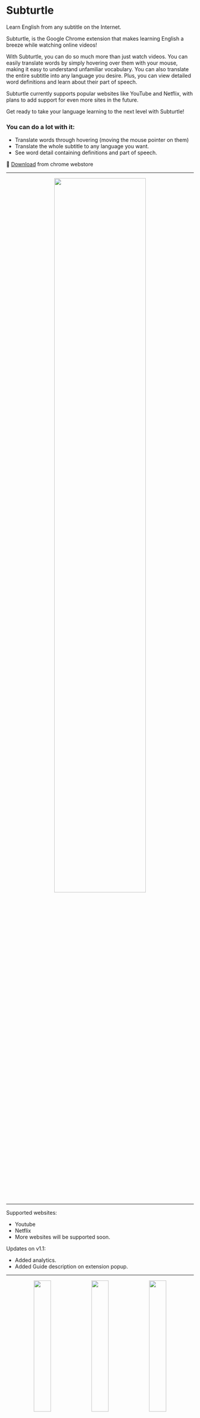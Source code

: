 # Subturtle 
Learn English from any subtitle on the Internet.

Subturtle, is the Google Chrome extension that makes learning English a breeze while watching online videos!

With Subturtle, you can do so much more than just watch videos. You can easily translate words by simply hovering over them with your mouse, making it easy to understand unfamiliar vocabulary. You can also translate the entire subtitle into any language you desire. Plus, you can view detailed word definitions and learn about their part of speech.

Subturtle currently supports popular websites like YouTube and Netflix, with plans to add support for even more sites in the future.

Get ready to take your language learning to the next level with Subturtle!

### You can do a lot with it:
- Translate words through hovering (moving the mouse pointer on them)
- Translate the whole subtitle to any language you want.
- See word detail containing definitions and part of speech.

🎁 [Download](https://chrome.google.com/webstore/detail/subturtle/gaplicnpaiidofkoeonioomcnadoofkf) from chrome webstore

---

<p align="center">
<img src="https://github.com/navidshad/learn-by-subtitle/blob/main/misc/media-kit/Frame%202.png" width="70%"/>
</p>

---

Supported websites:
- Youtube
- Netflix
- More websites will be supported soon.

Updates on v1.1:
- Added analytics.
- Added Guide description on extension popup.

---

<p align="center">
<img src="https://github.com/navidshad/learn-by-subtitle/blob/main/misc/media-kit/Word%20detail%201.png" width="30%" />
<img src="https://github.com/navidshad/learn-by-subtitle/blob/main/misc/media-kit/Word%20detail%202.png" width="30%" />
<img src="https://github.com/navidshad/learn-by-subtitle/blob/main/misc/media-kit/Word%20detail%203.png" width="30%" />
</p>
